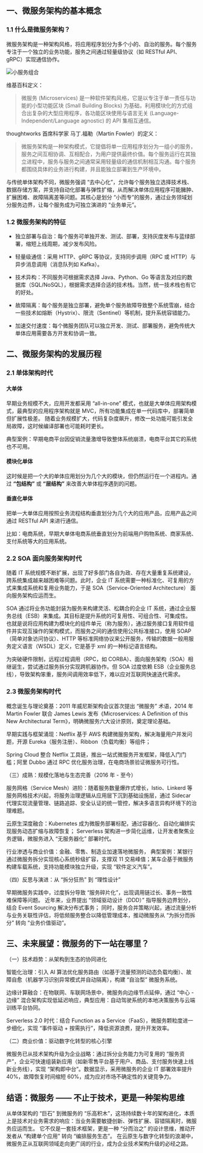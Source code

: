 
## 一、微服务架构的基本概念

### 1.1 什么是微服务架构？

微服务架构是一种架构风格，将应用程序划分为多个小的、自治的服务。每个服务专注于一个独立的业务功能，服务之间通过轻量级协议（如 RESTful API、gRPC）实现通信协作。

![小服务组合](https://github.com/user-attachments/assets/0a9e64b8-0c96-4fbe-9232-d7d5aa714a52)


维基百科定义：

> 微服务 (Microservices) 是一种软件架构风格，它是以专注于单一责任与功能的小型功能区块 (Small Building Blocks) 为基础，利用模块化的方式组合出复杂的大型应用程序，各功能区块使用与语言无关 (Language-Independent/Language agnostic) 的 API 集相互通信。

thoughtworks 首席科学家 马丁.福勒（Martin Fowler）的定义：

> 微服务架构是一种架构模式，它提倡将单一应用程序划分为一组小的服务，服务之间互相协调、互相配合，为用户提供最终价值。每个服务运行在其独立进程中，服务与服务之间通常采用轻量级的通信机制相互沟通。每个服务都围绕具体的业务进行构建，并且能独立部署到生产环境中。

与传统单体架构不同，微服务强调 “去中心化”，允许每个服务独立选择技术栈、数据存储方案，并支持自动化部署与弹性扩缩，从而解决单体应用程序可能臃肿、扩展困难、故障隔离差等问题。其核心是划分 “小而专”的服务，通过业务领域划分服务边界，让每个服务成为可独立演进的 “业务单元”。

### 1.2 微服务架构的特征
  
- 独立部署与自治：每个服务可单独开发、测试、部署，支持灰度发布与蓝绿部署，缩短上线周期，减少发布风险。

- 轻量级通信：采用 HTTP、gRPC 等协议，支持同步调用（RPC 或 HTTP）与异步消息调用（消息队列如 Kafka）。
  
- 技术异构：不同服务可根据需求选择 Java、Python、Go 等语言及对应的数据库（SQL/NoSQL），根据需求选择合适的技术栈。当然，统一技术栈也有它的好处。
  
- 故障隔离：每个服务是独立部署，避免单个服务故障导致整个系统雪崩，结合一些技术如熔断（Hystrix）、限流（Sentinel）等机制，提升系统容错能力。

- 加速交付速度：每个微服务团队可以独立开发、测试、部署服务，避免传统大单体应用需要各方开发和协调一致。

## 二、微服务架构的发展历程

### 2.1 单体架构时代

#### 大单体

早期业务规模不大，应用开发都采用 “all-in-one” 模式，也就是大单体应用架构模式，最典型的应用程序架构就是 MVC，所有功能集成在单一代码库中，部署简单但扩展性极差。
随着业务规模扩大，代码复杂度飙升，修改一处功能可能引发全局故障，这时候编译部署也可能耗时更长。

典型案例：早期电商平台因促销流量激增导致整体系统崩溃，电商平台其它的系统也不可用。

#### 模块化单体

这时候是把一个大的单体应用划分为几个大的模块，但仍然运行在一个进程内。通过 **“包结构”** 或 **“层结构”** 来改善大单体程序遇到的问题。

#### 垂直化单体

把单一大单体应用按照业务流程结构垂直划分为几个大的应用产品，应用产品之间通过 RESTful API 来进行通信。

比如：电商系统，早期大单体电商系统垂直划分为前端用户购物系统、商家系统、支付系统等大的应用系统。

### 2.2 SOA 面向服务架构时代

随着 IT 系统规模不断扩展，出现了好多部门各自为政、存在大量重复系统建设，跨系统集成越来越困难等问题。此时，企业 IT 系统需要一种标准化、可复用的方式来集成系统和复用业务能力，于是 SOA（Service-Oriented Architecture） 面向服务架构应运而生。

SOA 通过将业务功能封装为服务来构建灵活、松耦合的企业 IT 系统，通过企业服务总线（ESB）来集成。其目标是提升系统的可复用性、可组合性、可集成性。
也就是说将应用构建为模块化的组件单元（称为服务），通过服务接口复用软件组件并实现互操作的架构模式，而服务之间的通信使用公共标准接口，使用 SOAP（简单对象访问协议）、HTTP 等标准网络协议来公开服务，传输的数据一般用服务定义语言（WSDL）定义，它是基于 xml 的一种标记语言结构。




为突破硬件限制，远程过程调用（RPC，如 CORBA）、面向服务架构（SOA）相继诞生，尝试通过服务拆分实现跨机器协作。但 SOA 过度依赖 ESB（企业服务总线），导致架构笨重，服务间调用效率低下，难以应对互联网快速迭代需求。

### 2.3 微服务架构时代

概念诞生与理论奠基：2011 年威尼斯架构会议首次提出 “微服务” 术语，2014 年 Martin Fowler 联合 James Lewis 发布《Microservices: A Definition of this New Architectural Term》，明确微服务六大设计原则，奠定理论基础。

早期实践与框架涌现：Netflix 基于 AWS 构建微服务架构，解决海量用户并发问题，开源 Eureka（服务注册）、Ribbon（负载均衡）等组件；

Spring Cloud 整合 Netflix 工具链，推出一站式微服务开发框架，降低入门门槛；阿里 Dubbo 通过 RPC 优化服务治理，在电商场景验证微服务可行性。

（三）成熟：规模化落地与生态完善（2016 年 - 至今）

服务网格（Service Mesh）进阶：随着服务数量爆炸式增长，Istio、Linkerd 等服务网格技术兴起，将服务治理逻辑从应用层下沉到基础设施层，通过 Sidecar 代理实现流量管理、链路追踪、安全认证的统一管控，解决多语言异构环境下的治理难题。

云原生深度融合：Kubernetes 成为微服务部署标配，通过容器化、自动化编排实现服务动态扩缩与故障恢复；
Serverless 架构进一步简化运维，让开发者聚焦业务逻辑，微服务进入 “无服务器化” 部署时代。

行业渗透与商业价值：金融、零售、制造业加速落地微服务，
典型案例：某银行通过微服务拆分实现核心系统秒级扩容，支撑双 11 交易峰值；某车企基于微服务构建车载系统，支持功能模块独立升级，实现 “软件定义汽车”。

（四）反思与演进：从 “拆分狂热” 到 “理性设计”

早期微服务实践中，过度拆分导致 “服务碎片化”，出现调用链过长、事务一致性难保障等问题。
近年来，业界提出 “领域驱动设计（DDD）” 指导服务边界划分，结合 Event Sourcing 解决分布式事务；
同时，服务合并策略兴起，通过流量分析与业务关联性评估，将低频服务整合以降低管理成本，推动微服务从 “为拆分而拆分” 转向 “业务价值驱动”。

## 三、未来展望：微服务的下一站在哪里？

（一）技术趋势：从架构到生态的协同进化

智能化治理：引入 AI 算法优化服务路由（如基于流量预测的动态负载均衡）、故障自愈（机器学习识别异常模式并自动隔离），构建 “自治型” 微服务系统。

边缘计算融合：在物联网、车联网场景中，微服务向边缘节点延伸，通过 “中心 - 边缘” 混合架构实现低延迟响应，典型应用：自动驾驶系统的本地决策服务与云端训练平台协同。

Serverless 2.0 时代：结合 Function as a Service（FaaS），微服务颗粒度进一步细化，实现 “事件驱动 + 按需执行”，降低资源浪费，提升开发效率。

（二）商业价值：驱动数字化转型的核心引擎

微服务已从技术架构升级为企业战略：通过拆分业务能力为可复用的 “服务资产”，企业可快速组装新应用（如新零售平台基于用户、商品、支付服务快速上线新业务线），实现 “架构即中台”。数据显示，采用微服务的企业 IT 部署效率提升 40%，故障恢复时间缩短 60%，成为应对市场不确定性的关键竞争力。

## 结语：微服务 —— 不止于技术，更是一种架构思维

从单体架构的 “巨石” 到微服务的 “乐高积木”，这场持续数十年的架构进化，本质上是技术对业务需求的响应：当业务需要敏捷创新、弹性扩展、容错隔离时，微服务应运而生。
它不仅是一套技术框架，更是一种 “分而治之” 的设计思维，推动开发者从 “构建单个应用” 转向 “编排服务生态”。
在云原生与数字化转型的浪潮中，微服务正从互联网领域走向更广阔的行业，成为企业技术架构升级的必经之路。
